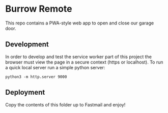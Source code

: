 # Burrow Remote

This repo contains a PWA-style web app to open and close our garage door.

## Development

In order to develop and test the service worker part of this project the browser
must view the page in a secure context (https or localhost). To run a quick
local server run a simple python server:

```
python3 -m http.server 9000
```

## Deployment

Copy the contents of this folder up to Fastmail and enjoy!
